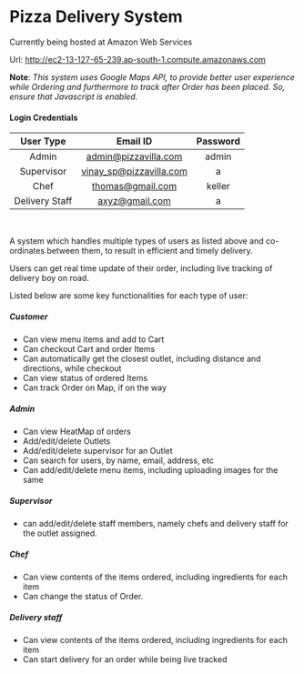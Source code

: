 # Pizza Delivery System

Currently being hosted at Amazon Web Services

Url: http://ec2-13-127-65-239.ap-south-1.compute.amazonaws.com

**Note**: _This system uses Google Maps API, to provide better user experience while Ordering and furthermore to track after Order has been placed. So, ensure that Javascript is enabled._

#### Login Credentials


| User Type     | Email ID               | Password |
| :-----------: |:----------------------:| :-------:|
| Admin         | admin@pizzavilla.com   |   admin  |
| Supervisor    | vinay_sp@pizzavilla.com|     a    |
| Chef          | thomas@gmail.com       |   keller |
| Delivery Staff| axyz@gmail.com         |    a  |

<br>


A system which handles multiple types of users as listed above and co-ordinates between them, to result in efficient and timely delivery.

Users can get real time update of their order, including live tracking of delivery boy on road.



Listed below are some key functionalities for each type of user:

##### Customer
* Can view menu items and add to Cart
* Can checkout Cart and order Items
* Can automatically get the closest outlet, including distance and directions, while checkout
* Can view status of ordered Items
* Can track Order on Map, if on the way


##### Admin
* Can view HeatMap of orders
* Add/edit/delete Outlets
* Add/edit/delete supervisor for an Outlet
* Can search for users, by name, email, address, etc
* Can add/edit/delete menu items, including uploading images for the same

##### Supervisor
* can add/edit/delete staff members, namely chefs and delivery staff for the outlet assigned.


##### Chef
* Can view contents of the items ordered, including ingredients for each item
* Can change the status of Order.

##### Delivery staff
* Can view contents of the items ordered, including ingredients for each item
* Can start delivery for an order while being live tracked

